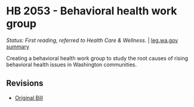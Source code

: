 # HB 2053 - Behavioral health work group
*Status: First reading, referred to Health Care & Wellness.* | [leg.wa.gov summary](https://app.leg.wa.gov/billsummary?BillNumber=2053&Year=2021)

Creating a behavioral health work group to study the root causes of rising behavioral health issues in Washington communities.

## Revisions
* [Original Bill](1/)